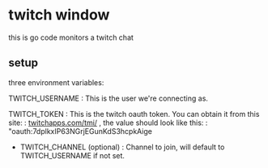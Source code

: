 # twitch window

this is go code monitors a twitch chat

## setup

three environment variables:

TWITCH_USERNAME
: This is the user we're connecting as.

TWITCH_TOKEN
: This is the twitch oauth token.   You can obtain it from this site:
: [twitchapps.com/tmi/](https://twitchapps.com/tmi/) , the value should look like this:
: "oauth:7dplkxIP63NGrjEGunKdS3hcpkAige

- TWITCH_CHANNEL (optional)
: Channel to join, will default to TWITCH_USERNAME if not set.


